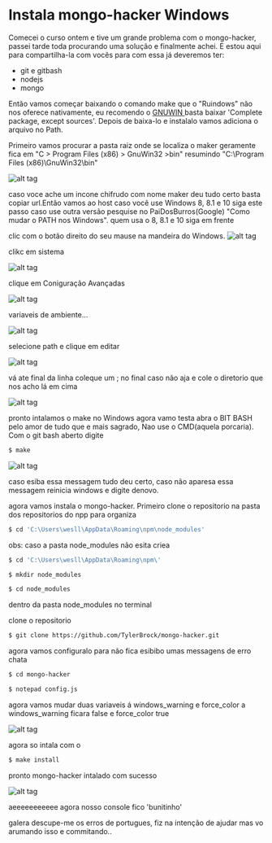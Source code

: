 # Instala mongo-hacker Windows

Comecei o curso ontem e tive um grande problema com o mongo-hacker, passei tarde toda procurando uma solução e finalmente achei. E estou aqui para compartilha-la com vocês para com essa já deveremos ter:

  - git e gitbash
  - nodejs
  - mongo

Então vamos começar baixando o comando make que o "Ruindows" não nos oferece nativamente, eu recomendo o [GNUWIN ](https://github.com/user/repo/blob/branch/other_file.md) basta baixar 'Complete package, except sources'. Depois de baixa-lo e instalalo vamos adiciona o arquivo no Path.

Primeiro vamos procurar a pasta raiz onde se localiza o maker geramente fica em 
"C > Program Files (x86) > GnuWin32 >bin" resumindo "C:\Program Files (x86)\GnuWin32\bin"

![alt tag](http://i.imgur.com/KjWOlNy.png)

caso voce ache um incone chifrudo com nome maker deu tudo certo basta copiar url.Então vamos ao host caso você use Windows 8, 8.1 e 10 siga este passo caso use outra versão pesquise no PaiDosBurros(Google) "Como mudar o PATH nos Windows". quem usa o 8, 8.1 e 10 siga em frente 

clic com o botão direito do seu mause na mandeira do Windows.
![alt tag](http://i.imgur.com/ihc8NHy.png)

clikc em sistema 

![alt tag](http://i.imgur.com/pvOPXK8.png)

clique em Coniguração Avançadas

![alt tag](http://i.imgur.com/fsAymza.png)

variaveis de ambiente...

![alt tag](http://i.imgur.com/kXxgsf8.png)

selecione path e clique em editar

![alt tag](http://i.imgur.com/hW31Hl7.png)

vá ate final da linha coleque um ; no final caso não aja e cole o diretorio que nos acho lá em cima

![alt tag](http://i.imgur.com/lrgWeed.png)

pronto intalamos o make no Windows agora vamo testa abra o BIT BASH pelo amor de tudo que e mais sagrado, Nao use o CMD(aquela porcaria). Com o git bash aberto digite 

```sh
$ make
```

![alt tag](http://i.imgur.com/b4Tnhc2.png)

caso esiba essa messagem tudo deu certo, caso não aparesa essa messagem reinicia windows e digite denovo. 

agora vamos instala o mongo-hacker. Primeiro clone o repositorio na pasta dos repositorios do npp para organiza 

```sh
$ cd 'C:\Users\wesll\AppData\Roaming\npm\node_modules'
```

obs: caso a pasta node_modules não esita criea 

```sh
$ cd 'C:\Users\wesll\AppData\Roaming\npm\'
```

```sh
$ mkdir node_modules
```

```sh
$ cd node_modules
```

dentro da pasta node_modules no terminal

clone o repositorio

```sh
$ git clone https://github.com/TylerBrock/mongo-hacker.git
```

agora vamos configuralo para não fica esibibo umas messagens de erro chata

```sh
$ cd mongo-hacker
```

```sh
$ notepad config.js
```

agora vamos mudar duas variaveis á windows_warning e force_color 
a windows_warning ficara false e force_color true 

![alt tag](http://i.imgur.com/GowCCAl.png)

agora so intala com o 

```sh
$ make install
```

pronto mongo-hacker intalado com sucesso 

![alt tag](http://i.imgur.com/xEx3QKW.png)

aeeeeeeeeeee agora nosso console fico 'bunitinho'

galera descupe-me os erros de portugues, fiz na intenção de ajudar mas vo arumando isso e commitando..

